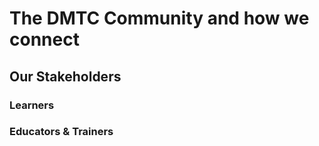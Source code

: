 # The DMTC Community and how we connect 

## Our Stakeholders

### Learners

### Educators & Trainers  


